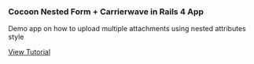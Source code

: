 ### Cocoon Nested Form + Carrierwave in Rails 4 App

Demo app on how to upload multiple attachments using nested attributes style

[View Tutorial](http://www.liooo.engineer/blog/2014/11/22/building-multiple-file-upload-form-in-rails-way/)
